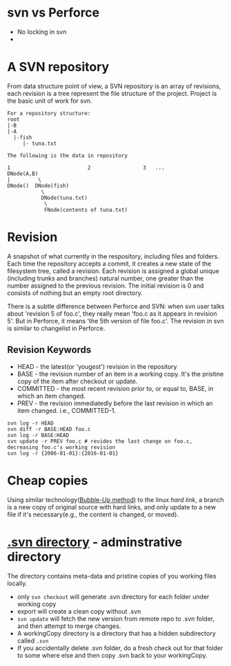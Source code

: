 # svn vs Perforce
* No locking in svn
* 
# A SVN repository 
From data structure point of view, a SVN repository is an array of revisions, each revision is a tree represent the file structure of the project. Project is the basic unit of work for svn.
```
For a repository structure:
root
|-B
|-A
  |-fish
     |- tuna.txt

The following is the data in repository

1                         2                 3   ...
DNode(A,B)
|         \
DNode()  DNode(fish)
           \
           DNode(tuna.txt)
            \
            FNode(contents of tuna.txt)
```

# Revision
A snapshot of what currently in the respository, including files and folders. Each time the repository accepts a commit, it
creates a new state of the filesystem tree, called a revision. Each revision is assigned a global unique (including trunks 
and branches) natural number, one greater than the number assigned to the previous revision. The initial revision is 0 and
consists of nothing but an empty root directory.

There is a subtle difference between Perforce and SVN: when svn user talks about 'revision 5 of foo.c', they really mean 
'foo.c as it appears in revision 5'. But in Perforce, it means 'the 5th version of file foo.c'. The revision in svn is 
similar to changelist in Perforce.

## Revision Keywords
* HEAD - the latest(or 'yougest') revision in the repository
* BASE - the revision number of an item in a working copy. It's the pristine copy of the item after checkout or update.
* COMMITTED - the most recent revision prior to, or equal to, BASE, in which an item changed.
* PREV - the revision immediatedly before the last revision in which an item changed. i.e., COMMITTED-1.
```
svn log -r HEAD
svn diff -r BASE:HEAD foo.c
svn log -r BASE:HEAD
svn update -r PREV foo.c # revides the last change on foo.c, decreasing foo.c's working revision
svn log -r {2006-01-01}:{2016-01-01}
```

# Cheap copies
Using similar technology([Bubble-Up method](http://svn.apache.org/repos/asf/subversion/trunk/notes/subversion-design.html#server.fs.struct.bubble-up)) to the linux *hard link*, a branch is a new copy of original source with hard links, and only update to
a new file if it's necessary(e.g., the content is changed, or moved).

# [.svn directory](https://pythonconquerstheuniverse.wordpress.com/2011/03/16/learning-subversion-the-mystery-of-svn-2/) - adminstrative directory

The directory contains meta-data and pristine copies of you working files locally.
* only `svn checkout` will generate .svn directory for each folder under working copy
* export will create a clean copy without .svn
* `svn update` will fetch the new version from remote repo to .svn folder, and then attempt to merge changes.
* A workingCopy directory is a directory that has a hidden subdirectory called `.svn`
* If you accidentally delete .svn folder, do a fresh check out for that folder to some where else and then copy .svn back to your workingCopy.

